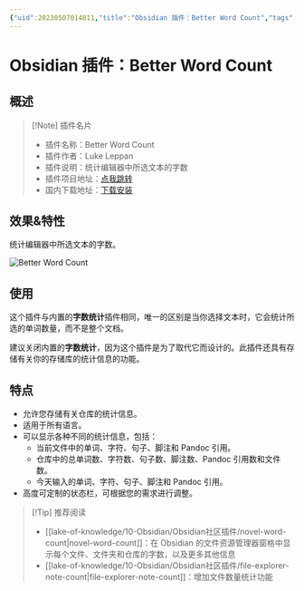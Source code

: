 ```yaml
---
{"uid":20230507014811,"title":"Obsidian 插件：Better Word Count","tags":["Obsidian","插件","统计"],"description":"Obsidian 插件：Better Word Count","author":"Bon","type":"basic","draft":false,"editable":false,"modified":20230911010359,"dg-publish":true,"permalink":"/lake-of-knowledge/10-obsidian/obsidian/better-word-count/","dgPassFrontmatter":true}
---
```



# Obsidian 插件：Better Word Count

## 概述

> [!Note] 插件名片
> - 插件名称：Better Word Count
> - 插件作者：Luke Leppan
> - 插件说明：统计编辑器中所选文本的字数
> - 插件项目地址：[点我跳转](https://github.com/lukeleppan/better-word-count)
> - 国内下载地址：[下载安装](https://pkmer.cn/products/plugin/pluginMarket/?better-word-count)

## 效果&特性

统计编辑器中所选文本的字数。

![Better Word Count](https://cdn.pkmer.cn/covers/better-word-count.png!pkmer)

## 使用

这个插件与内置的**字数统计**插件相同，唯一的区别是当你选择文本时，它会统计所选的单词数量，而不是整个文档。

建议关闭内置的**字数统计**，因为这个插件是为了取代它而设计的。此插件还具有存储有关你的存储库的统计信息的功能。

## 特点

- 允许您存储有关仓库的统计信息。
- 适用于所有语言。
- 可以显示各种不同的统计信息，包括：
  - 当前文件中的单词、字符、句子、脚注和 Pandoc 引用。
  - 仓库中的总单词数、字符数、句子数、脚注数、Pandoc 引用数和文件数。
  - 今天输入的单词、字符、句子、脚注和 Pandoc 引用。
- 高度可定制的状态栏，可根据您的需求进行调整。

> [!Tip] 推荐阅读
> - [[lake-of-knowledge/10-Obsidian/Obsidian社区插件/novel-word-count\|novel-word-count]]：在 Obsidian 的文件资源管理器窗格中显示每个文件、文件夹和仓库的字数，以及更多其他信息
> - [[lake-of-knowledge/10-Obsidian/Obsidian社区插件/file-explorer-note-count\|file-explorer-note-count]]：增加文件数量统计功能